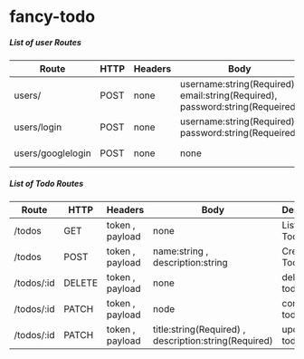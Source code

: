 # fancy-todo

##### List of user Routes

| Route  | HTTP   | Headers   | Body  | Description  |
|---|---|---|---|---|
|  users/ | POST  |  none | username:string(Required), email:string(Required),  password:string(Requeired)    | create new User   |
| users/login  | POST  |  none | username:string(Required),   password:string(Requeired)   | Login User  |
| users/googlelogin  | POST  |  none |  none  | Login with Google  |


##### List of Todo Routes

| Route  | HTTP   | Headers   | Body  | Description  |
|---|---|---|---|---|
| /todos  | GET  | token , payload   | none  | List Of Todos   |
|  /todos | POST  | token , payload   | name:string , description:string |  Create new Todo |
|  /todos/:id | DELETE  | token , payload   |  none   | delete a todo  |
|  /todos/:id| PATCH  |  token , payload  |  node  |  complete a todo |
|  /todos/:id | PATCH  |  token , payload  | title:string(Required) , description:string(Required)  | update a todo 